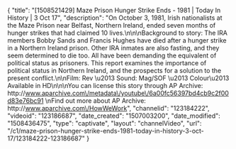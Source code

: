 {
    "title": "[1508521429] Maze Prison Hunger Strike Ends - 1981 | Today In History | 3 Oct 17",
    "description": "On October 3, 1981, Irish nationalists at the Maze Prison near Belfast, Northern Ireland, ended seven months of hunger strikes that had claimed 10 lives.\n\n\nBackground to story:  The IRA members Bobby Sands and Francis Hughes have died after a hunger strike in a Northern Ireland prison. Other IRA inmates are also fasting, and they seem determined to die too.  All have been demanding the equivalent of political status as prisoners. This report examines the importance of political status in Northern Ireland, and the prospects for a solution to the present conflict.\n\nFilm: Rev \u2013 Sound: Mag\/SOF \u2013 Colour\u2013 Available in HD\n\n\nYou can license this story through AP Archive: http:\/\/www.aparchive.com\/metadata\/youtube\/6a00fc56397bd4cb9c2f00d83e76bc91 \nFind out more about AP Archive: http:\/\/www.aparchive.com\/HowWeWork",
    "channelid": "123184222",
    "videoid": "123186687",
    "date_created": "1507003200",
    "date_modified": "1508436475",
    "type": "captivate",
    "layout": "channelVideo",
    "url": "\/c1\/maze-prison-hunger-strike-ends-1981-today-in-history-3-oct-17\/123184222-123186687"
}